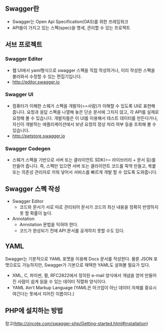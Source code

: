 ## Swagger란
- Swagger는 Open Api Specification(OAS)를 위한 프레임워크
- API들이 가지고 있는 스펙(spec)을 명세, 관리할 수 있는 프로젝트

## 서브 프로젝트
### Swagger Editor
- 웹 UI에서 yaml형식으로 swagger 스펙을 직접 작성하거나, 미리 작성한 스펙을 불러와서 수정할 수 있는 편집기입니다.
- http://editor.swagger.io

### Swagger UI
- 컴퓨터가 이해한 스웨거 스펙을 개발자(==사람)가 이해할 수 있도록 UI로 표현해 줍니다. 요청과 응답 스펙을 나열해 놓은 단순 문서에 그치지 않고, 각 API를 실제로 요청해 볼 수 있습니다. 개발자들은 이 UI를 이용해서 테스트 데이터를 만든다거나, 자신이 개발하는 애플리케이션에서 보낸 요청의 정상 처리 여부 등을 조회해 볼 수 있습니다.
- http://petstore.swagger.io

### Swagger Codegen
- 스웨거 스펙을 기반으로 서버 또는 클라이언트 SDK(=~ 라이브러리 + 문서 등)를 만들어 줍니다. 즉, 스펙만 있으면 서버 또는 클라이언트 코드를 뚝딱 만들고, 복붙 또는 의존성 관리자로 끼워 넣어서 서비스를 빠르게 개발 할 수 있도록 도와줍니다.

## Swagger 스펙 작성
- Swagger Editor
  + 코드와 문서가 서로 따로 관리되어 문서가 코드의 최신 내용을 정확히 반영하지 못 할 확률이 높다.
- Annotation
  + Annotation 문법을 익혀야 한다.
  + 코드가 완성되기 전에 API 문서를 공개하지 못할 수도 있다.

## YAML
Swagger는 기본적으로 YAML 포맷을 이용해 Docs 문서를 작성한다. 
물론 JSON 포맷으로도 가능하지만, Swagger가 기본으로 채택한 YAML도 살펴볼 필요가 있다.

- XML, C, 파이썬, 펄, RFC2822에서 정의된 e-mail 양식에서 개념을 얻어 만들어진 사람이 쉽게 읽을 수 있는 데이터 직렬화 양식이다.
- YAML Ain’t Markup Language (YAML은 마크업이 아닌 데이터 자체를 중요시 여긴다는 뜻에서 지어진 이름이다.)

## PHP에 설치하는 방법
참고(http://zircote.com/swagger-php/Getting-started.html#installation)
